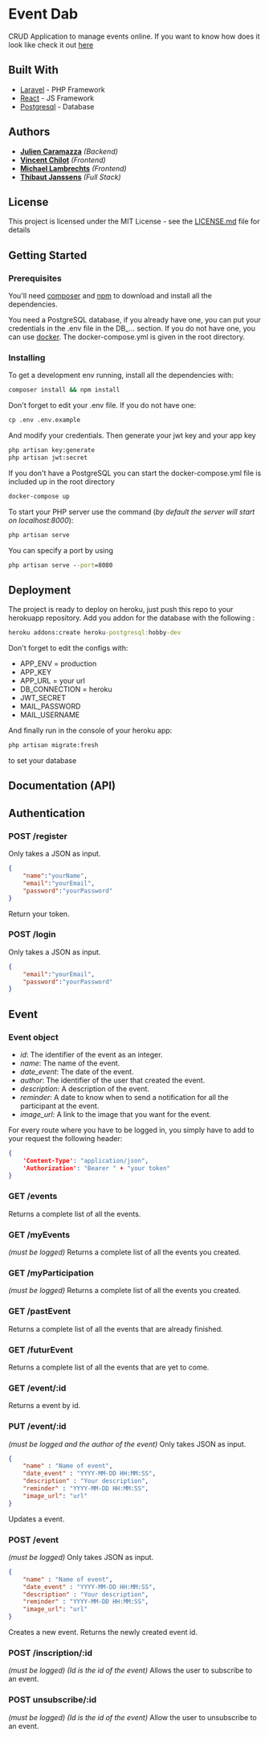 # Event Dab

CRUD Application to manage events online.   If you want to know how does it look like
check it out [here](https://event-dab.herokuapp.com/)
## Built With

* [Laravel](https://laravel.com/docs/5.8) - PHP Framework 
* [React](https://reactjs.org/docs/getting-started.html) - JS Framework
* [Postgresql](https://www.postgresql.org/docs/) - Database

## Authors

* [**Julien Caramazza**](https://github.com/Jucara) *(Backend)*
* [**Vincent Chilot**](https://github.com/Raigyo) *(Frontend)*
* [**Michael Lambrechts**](https://github.com/MichaelLambrechts) *(Frontend)*
* [**Thibaut Janssens**](https://github.com/ThibautJanssens) *(Full Stack)*

## License

This project is licensed under the MIT License - see the [LICENSE.md](LICENSE.md) file for details

## Getting Started

### Prerequisites
You'll need [composer](https://getcomposer.org/doc/) and [npm](https://www.npmjs.com/get-npm) to download and install all the dependencies.

You need a PostgreSQL database, if you already have one, you can put your credentials in the .env file in the DB_... section.  If you do not have one, you can use [docker](https://www.docker.com/). The docker-compose.yml is given in the root directory.

### Installing

To get a development env running, install all the dependencies with:
```cmd
composer install && npm install
```
Don't forget to edit your .env file. If you do not have one:
```cmd
cp .env .env.example
``` 
And modify your credentials.
Then generate your jwt key and your app key
```cmd
php artisan key:generate
php artisan jwt:secret
```

If you don't have a PostgreSQL you can start the docker-compose.yml file is included up in the root directory
```cmd
docker-compose up
```
To start your PHP server use the command (*by default the server will start on localhost:8000*):
```cmd
php artisan serve
```
You can specify a port by using 
```cmd
php artisan serve --port=8080
```

## Deployment

The project is ready to deploy on heroku, just push this repo to your herokuapp repository.
Add you addon for the database with the following :
```cmd
heroku addons:create heroku-postgresql:hobby-dev
```
Don't forget to edit the configs with:
 * APP_ENV  =  production
 * APP_KEY
 * APP_URL = your url
 * DB_CONNECTION = heroku
 * JWT_SECRET
 * MAIL_PASSWORD
 * MAIL_USERNAME

 And finally run in the console of your heroku app:
 ```cmd
 php artisan migrate:fresh
 ```
to set your database

## Documentation (API)

## Authentication

### POST /register

Only takes a JSON as input.
```json
{
    "name":"yourName",
    "email":"yourEmail",
    "password":"yourPassword"
}
```
Return your token.

### POST /login
Only takes a JSON as input.
```json
{
    "email":"yourEmail",
    "password":"yourPassword"
}
```
## Event

### Event object

* *id*: The identifier of the event as an integer.
* *name*: The name of the event.
* *date_event*: The date of the event.
* *author*: The identifier of the user that created the event.
* *description*: A description of the event.
* *reminder*: A date to know when to send a notification for all the participant at the event.
* *image_url*: A link to the image that you want for the event.


For every route where you have to be logged in, you simply have to add to your request the following header:

```json
{
    'Content-Type': "application/json",
    'Authorization': "Bearer " + "your token"
}
```

### GET /events

Returns a complete list of all the events.

### GET /myEvents
*(must be logged)*
Returns a complete list of all the events you created.

### GET /myParticipation
*(must be logged)*
Returns a complete list of all the events you created.

### GET /pastEvent

Returns a complete list of all the events that are already finished.

### GET /futurEvent

Returns a complete list of all the events that are yet to come.

### GET /event/:id

Returns a event by id.

### PUT /event/:id

*(must be logged and the author of the event)*
Only takes JSON as input.
```json
{
	"name" : "Name of event",
	"date_event" : "YYYY-MM-DD HH:MM:SS",
	"description" : "Your description",
	"reminder" : "YYYY-MM-DD HH:MM:SS",
	"image_url": "url"
}
```
Updates a event.

### POST /event

*(must be logged)*
Only takes JSON as input.
```json
{
	"name" : "Name of event",
	"date_event" : "YYYY-MM-DD HH:MM:SS",
	"description" : "Your description",
	"reminder" : "YYYY-MM-DD HH:MM:SS",
	"image_url": "url"
}
```
Creates a new event.
Returns the newly created event id.

### POST /inscription/:id
*(must be logged)*
*(Id is the id of the event)*
Allows the user to subscribe to an event.

### POST unsubscribe/:id
*(must be logged)*
*(Id is the id of the event)*
Allow the user to unsubscribe to an event.
